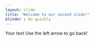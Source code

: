 ```yaml
---
layout: slide
title: "Welcome to our second slide!"
blinder : Go quickly
---
```

Your text
Use the left arrow to go back!
